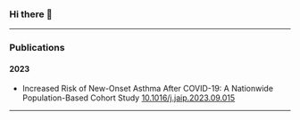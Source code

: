 ### Hi there 👋

---

### Publications


#### 2023 

- Increased Risk of New-Onset Asthma After COVID-19: A Nationwide Population-Based Cohort Study [10.1016/j.jaip.2023.09.015](https://doi.org/10.1016/j.jaip.2023.09.015)

---
<!--
**jeongchoyun/jeongchoyun** is a ✨ _special_ ✨ repository because its `README.md` (this file) appears on your GitHub profile.

Here are some ideas to get you started:

- 🔭 I’m currently working on ...
- 🌱 I’m currently learning ...
- 👯 I’m looking to collaborate on ...
- 🤔 I’m looking for help with ...
- 💬 Ask me about ...
- 📫 How to reach me: ...
- 😄 Pronouns: ...
- ⚡ Fun fact: ...
-->
